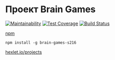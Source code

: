 # Проект Brain Games

[![Maintainability](https://api.codeclimate.com/v1/badges/d3e6e9a823b0a984b658/maintainability)](https://codeclimate.com/github/Laniman/project-lvl1-s216/maintainability)
[![Test Coverage](https://api.codeclimate.com/v1/badges/d3e6e9a823b0a984b658/test_coverage)](https://codeclimate.com/github/Laniman/project-lvl1-s216/test_coverage)
[![Build Status](https://travis-ci.org/Laniman/project-lvl1-s216.svg?branch=master)](https://travis-ci.org/Laniman/project-lvl1-s216)

[npm](https://www.npmjs.com/package/brain-games-s216)

`npm install -g brain-games-s216`

[hexlet.io/projects](https://ru.hexlet.io/projects)
